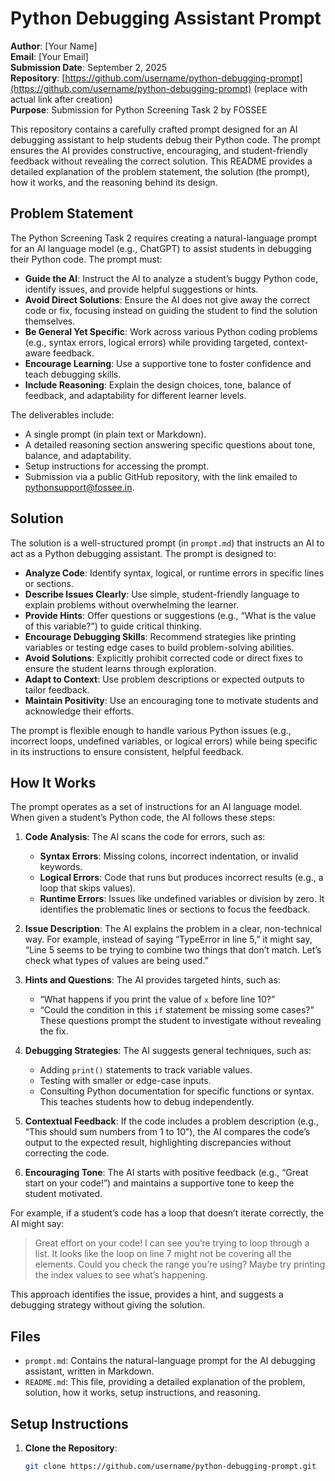 # Python Debugging Assistant Prompt

**Author**: [Your Name]  
**Email**: [Your Email]  
**Submission Date**: September 2, 2025  
**Repository**: [https://github.com/username/python-debugging-prompt](https://github.com/username/python-debugging-prompt) (replace with actual link after creation)  
**Purpose**: Submission for Python Screening Task 2 by FOSSEE

This repository contains a carefully crafted prompt designed for an AI debugging assistant to help students debug their Python code. The prompt ensures the AI provides constructive, encouraging, and student-friendly feedback without revealing the correct solution. This README provides a detailed explanation of the problem statement, the solution (the prompt), how it works, and the reasoning behind its design.

## Problem Statement

The Python Screening Task 2 requires creating a natural-language prompt for an AI language model (e.g., ChatGPT) to assist students in debugging their Python code. The prompt must:

- **Guide the AI**: Instruct the AI to analyze a student’s buggy Python code, identify issues, and provide helpful suggestions or hints.
- **Avoid Direct Solutions**: Ensure the AI does not give away the correct code or fix, focusing instead on guiding the student to find the solution themselves.
- **Be General Yet Specific**: Work across various Python coding problems (e.g., syntax errors, logical errors) while providing targeted, context-aware feedback.
- **Encourage Learning**: Use a supportive tone to foster confidence and teach debugging skills.
- **Include Reasoning**: Explain the design choices, tone, balance of feedback, and adaptability for different learner levels.

The deliverables include:
- A single prompt (in plain text or Markdown).
- A detailed reasoning section answering specific questions about tone, balance, and adaptability.
- Setup instructions for accessing the prompt.
- Submission via a public GitHub repository, with the link emailed to [pythonsupport@fossee.in](mailto:pythonsupport@fossee.in).

## Solution

The solution is a well-structured prompt (in `prompt.md`) that instructs an AI to act as a Python debugging assistant. The prompt is designed to:

- **Analyze Code**: Identify syntax, logical, or runtime errors in specific lines or sections.
- **Describe Issues Clearly**: Use simple, student-friendly language to explain problems without overwhelming the learner.
- **Provide Hints**: Offer questions or suggestions (e.g., “What is the value of this variable?”) to guide critical thinking.
- **Encourage Debugging Skills**: Recommend strategies like printing variables or testing edge cases to build problem-solving abilities.
- **Avoid Solutions**: Explicitly prohibit corrected code or direct fixes to ensure the student learns through exploration.
- **Adapt to Context**: Use problem descriptions or expected outputs to tailor feedback.
- **Maintain Positivity**: Use an encouraging tone to motivate students and acknowledge their efforts.

The prompt is flexible enough to handle various Python issues (e.g., incorrect loops, undefined variables, or logical errors) while being specific in its instructions to ensure consistent, helpful feedback.

## How It Works

The prompt operates as a set of instructions for an AI language model. When given a student’s Python code, the AI follows these steps:

1. **Code Analysis**: The AI scans the code for errors, such as:
   - **Syntax Errors**: Missing colons, incorrect indentation, or invalid keywords.
   - **Logical Errors**: Code that runs but produces incorrect results (e.g., a loop that skips values).
   - **Runtime Errors**: Issues like undefined variables or division by zero.
   It identifies the problematic lines or sections to focus the feedback.

2. **Issue Description**: The AI explains the problem in a clear, non-technical way. For example, instead of saying “TypeError in line 5,” it might say, “Line 5 seems to be trying to combine two things that don’t match. Let’s check what types of values are being used.”

3. **Hints and Questions**: The AI provides targeted hints, such as:
   - “What happens if you print the value of `x` before line 10?”
   - “Could the condition in this `if` statement be missing some cases?”
   These questions prompt the student to investigate without revealing the fix.

4. **Debugging Strategies**: The AI suggests general techniques, such as:
   - Adding `print()` statements to track variable values.
   - Testing with smaller or edge-case inputs.
   - Consulting Python documentation for specific functions or syntax.
   This teaches students how to debug independently.

5. **Contextual Feedback**: If the code includes a problem description (e.g., “This should sum numbers from 1 to 10”), the AI compares the code’s output to the expected result, highlighting discrepancies without correcting the code.

6. **Encouraging Tone**: The AI starts with positive feedback (e.g., “Great start on your code!”) and maintains a supportive tone to keep the student motivated.

For example, if a student’s code has a loop that doesn’t iterate correctly, the AI might say:
> Great effort on your code! I can see you’re trying to loop through a list. It looks like the loop on line 7 might not be covering all the elements. Could you check the range you’re using? Maybe try printing the index values to see what’s happening.

This approach identifies the issue, provides a hint, and suggests a debugging strategy without giving the solution.

## Files
- `prompt.md`: Contains the natural-language prompt for the AI debugging assistant, written in Markdown.
- `README.md`: This file, providing a detailed explanation of the problem, solution, how it works, setup instructions, and reasoning.

## Setup Instructions
1. **Clone the Repository**:
   ```bash
   git clone https://github.com/username/python-debugging-prompt.git